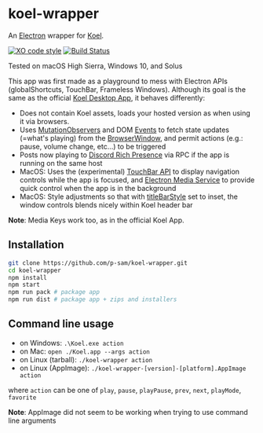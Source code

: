 koel-wrapper
==============

An [Electron](http://electron.atom.io/) wrapper for [Koel](https://github.com/phanan/koel).

[![XO code style](https://img.shields.io/badge/code_style-XO-5ed9c7.svg)](https://github.com/sindresorhus/xo)
[![Build Status](https://travis-ci.org/p-sam/koel-wrapper.svg?branch=master)](https://travis-ci.org/p-sam/koel-wrapper)

Tested on macOS High Sierra, Windows 10, and Solus

This app was first made as a playground to mess with Electron APIs (globalShortcuts, TouchBar, Frameless Windows).
Although its goal is the same as the official [Koel Desktop App](https://github.com/phanan/koel-app), it behaves differently:

- Does not contain Koel assets, loads your hosted version as when using it via browsers.
- Uses [MutationObservers](https://developer.mozilla.org/en-US/docs/Web/API/MutationObserver) and DOM [Events](https://developer.mozilla.org/en-US/docs/Web/API/Event/Event) to fetch state updates (=what's playing) from the [BrowserWindow](https://electron.atom.io/docs/api/browser-window/), and permit actions (e.g.: pause, volume change, etc...) to be triggered
- Posts now playing to [Discord Rich Presence](https://discordapp.com/rich-presence) via RPC if the app is running on the same host
- MacOS: Uses the (experimental) [TouchBar API](https://electron.atom.io/docs/api/touch-bar/) to display navigation controls while the app is focused, and [Electron Media Service](https://github.com/MarshallOfSound/electron-media-service) to provide quick control when the app is in the background
- MacOS: Style adjustments so that with [titleBarStyle](https://electron.atom.io/docs/api/browser-window/#new-browserwindowoptions) set to inset, the window controls blends nicely within Koel header bar

**Note**: Media Keys work too, as in the official Koel App.

## Installation

```bash
git clone https://github.com/p-sam/koel-wrapper.git
cd koel-wrapper
npm install
npm start
npm run pack # package app
npm run dist # package app + zips and installers
```

## Command line usage

- on Windows: `.\Koel.exe action`
- on Mac: `open ./Koel.app --args action`
- on Linux (tarball): `./koel-wrapper action`
- on Linux (AppImage): `./koel-wrapper-[version]-[platform].AppImage action`

where `action` can be one of `play`, `pause`, `playPause`, `prev`, `next`, `playMode`, `favorite`

**Note**: AppImage did not seem to be working when trying to use command line arguments
